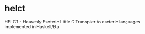# helct
HELCT - Heavenly Esoteric Little C Transpiler to esoteric languages implemented in Haskell/Eta
